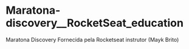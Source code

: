 # Maratona-discovery__RocketSeat_education
Maratona Discovery Fornecida pela Rocketseat instrutor (Mayk Brito)
